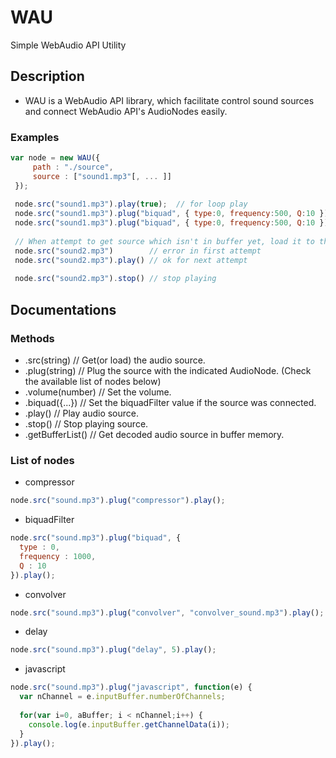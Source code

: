 WAU
===

Simple WebAudio API Utility

## Description
* WAU is a WebAudio API library, which facilitate control sound sources and connect WebAudio API's AudioNodes easily.


### Examples
```javascript
var node = new WAU({
     path : "./source",
     source : ["sound1.mp3"[, ... ]]
 });
 
 node.src("sound1.mp3").play(true);  // for loop play
 node.src("sound1.mp3").plug("biquad", { type:0, frequency:500, Q:10 }).play();
 node.src("sound1.mp3").plug("biquad", { type:0, frequency:500, Q:10 }).plug("compressor").play();
 
 // When attempt to get source which isn't in buffer yet, load it to the buffer and throw with error message for the next attempt.
 node.src("sound2.mp3")        // error in first attempt
 node.src("sound2.mp3").play() // ok for next attempt
 
 node.src("sound2.mp3").stop() // stop playing
 ```

## Documentations

### Methods
 * .src(string)     // Get(or load) the audio source.
 * .plug(string)    // Plug the source with the indicated AudioNode. (Check the available list of nodes below)
 * .volume(number)  // Set the volume.
 * .biquad({...})   // Set the biquadFilter value if the source was connected.
 * .play()          // Play audio source.
 * .stop()          // Stop playing source.
 * .getBufferList() // Get decoded audio source in buffer memory.

### List of nodes
*  compressor
```javascript
node.src("sound.mp3").plug("compressor").play();
```

* biquadFilter
```javascript
node.src("sound.mp3").plug("biquad", {
  type : 0,
  frequency : 1000,
  Q : 10
}).play();
```

* convolver
```javascript
node.src("sound.mp3").plug("convolver", "convolver_sound.mp3").play();
```

* delay
```javascript
node.src("sound.mp3").plug("delay", 5).play();
```

* javascript
```javascript
node.src("sound.mp3").plug("javascript", function(e) {
  var nChannel = e.inputBuffer.numberOfChannels;
    
  for(var i=0, aBuffer; i < nChannel;i++) {
    console.log(e.inputBuffer.getChannelData(i));
  }
}).play();
```
